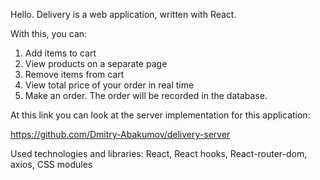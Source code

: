 Hello. Delivery is a web application, written with React.

With this, you can:

1. Add items to cart
2. View products on a separate page
3. Remove items from cart
4. View total price of your order in real time
5. Make an order. The order will be recorded in the database.

At this link you can look at the server implementation for this application:

https://github.com/Dmitry-Abakumov/delivery-server

Used technologies and libraries: React, React hooks, React-router-dom, axios, CSS modules

